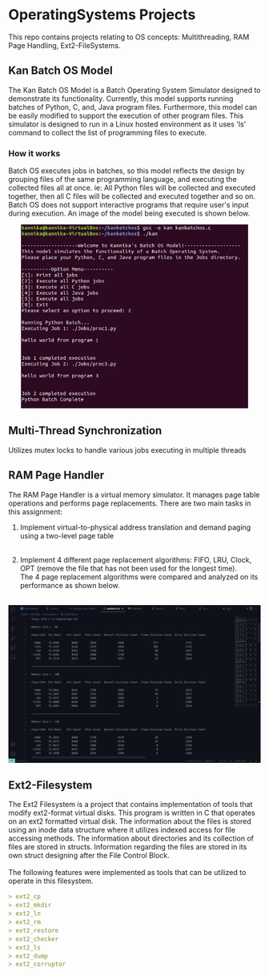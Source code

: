 # OperatingSystems Projects
This repo contains projects relating to OS concepts: Multithreading, RAM Page Handling, Ext2-FileSystems.
## Kan Batch OS Model
The Kan Batch OS Model is a Batch Operating System Simulator designed to demonstrate its functionality. Currently, this model supports running batches of Python, C, and, Java program files. Furthermore, this model can be easily modified to support the execution of other program files. This simulator is designed to run in a Linux hosted environment as it uses 'ls' command to collect the list of programming files to execute.
### How it works
Batch OS executes jobs in batches, so this model reflects the design by grouping files of the same programming language, and executing the collected files all at once.  ie: All Python files will be collected and executed together, then all C files will be collected and executed together and so on. Batch OS does not support interactive programs that require user's input during execution. An image of the model being executed is shown below.

<p align="center">
  <img alt="Light" src="osp1.png" width="90%">
</p>

## Multi-Thread Synchronization
Utilizes mutex locks to handle various jobs executing in multiple threads
## RAM Page Handler
The RAM Page Handler is a virtual memory simulator. It manages page table operations and performs page replacements. There are two main tasks in this assignment:<br/>
1. Implement virtual-to-physical address translation and demand paging using a two-level page table <br/><br/>

2. Implement 4 different page replacement algorithms: FIFO, LRU, Clock, OPT (remove the file that has not been used for the longest time). <br/>
The 4 page replacement algorithms were compared and analyzed on its performance as shown below. <br/><br/>

![Quote](https://github.com/kannikakabilar/OperatingSystems-Projects/blob/main/RAM-Page-Handler/analysis_shot.png)
## Ext2-Filesystem
The Ext2 Filesystem is a project that contains implementation of tools that modify ext2-format virtual disks. This program is written in C that operates on an ext2 formatted virtual disk. The information about the files is stored using an inode data structure where it utilizes indexed access for file accessing methods. The information about directories and its collection of files are stored in structs. Information regarding the files are stored in its own struct designing after the File Control Block. <br/><br/>
The following features were implemented as tools that can be utilized to operate in this filesystem.<br/>
```md
> ext2_cp
> ext2_mkdir
> ext2_ln
> ext2_rm
> ext2_restore
> ext2_checker
> ext2_ls
> ext2_dump
> ext2_corruptor
```
